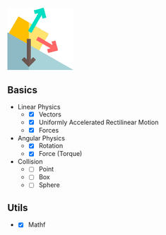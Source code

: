 <p align="left"><img src="logo.png" width="150" title="Kinematics"></p>

## Basics
- Linear Physics
   - - [x] Vectors
   - - [x] Uniformly Accelerated Rectilinear Motion
   - - [x] Forces

- Angular Physics
   - - [x] Rotation
   - - [x] Force (Torque)

- Collision
   - - [ ] Point
   - - [ ] Box
   - - [ ] Sphere

## Utils
   - - [x] Mathf
